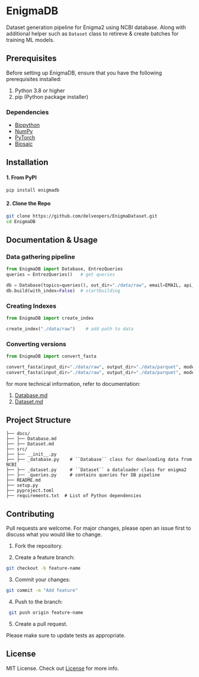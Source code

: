 # EnigmaDB

Dataset generation pipeline for Enigma2 using NCBI database. Along with additional helper such as ``Dataset`` class to retireve & create batches for training ML models.

## Prerequisites

Before setting up EnigmaDB, ensure that you have the following prerequisites installed:

1. Python 3.8 or higher
2. pip (Python package installer)

### Dependencies

- [Biopython](https://biopython.org/)
- [NumPy](https://numpy.org/)
- [PyTorch](https://pytorch.org/)
- [Biosaic](https://pypi.org/project/biosaic/)

## Installation

#### 1. From PyPI

  ```cmd
  pip install enigmadb
  ```

#### 2. Clone the Repo

  ```bash
  git clone https://github.com/delveopers/EnigmaDataset.git
  cd EnigmaDB
  ```

## Documentation & Usage

### Data gathering pipeline

```python
from EnigmaDB import Database, EntrezQueries
queries = EntrezQueries()   # get queries

db = Database(topics=queries(), out_dir="./data/raw", email=EMAIL, api_key=API_KEY, retmax=1500, max_rate=10)   # set parameters
db.build(with_index=False)  # startbuilding
```

### Creating Indexes

```python
from EnigmaDB import create_index

create_index("./data/raw")    # add path to data
```

### Converting versions

```python
from EnigmaDB import convert_fasta

convert_fasta(input_dir="./data/raw", output_dir="./data/parquet", mode='parquet')  # for parquet
convert_fasta(input_dir="./data/raw", output_dir="./data/parquet", mode='csv')  # for csv
```

for more technical information, refer to documentation:

1. [Database.md](https://github.com/delveopers/EnigmaDataset/blob/main/docs/Database.md)
2. [Dataset.md](https://github.com/delveopers/EnigmaDataset/blob/main/docs/Dataset.md)

## Project Structure

```text
├── docs/
├── ├── Database.md
├── ├── Dataset.md
├── src/
├── ├── __init__.py
├── ├── _database.py    # ``Database`` class for downloading data from NCBI
├── ├── _dataset.py     # ``Dataset`` a dataloader class for enigma2
├── ├── _queries.py     # contains queries for DB pipeline
├── README.md
├── setup.py
├── pyproject.toml
├── requirements.txt  # List of Python dependencies
```

## Contributing

Pull requests are welcome. For major changes, please open an issue first to discuss what you would like to change.

1. Fork the repository.

2. Create a feature branch:

  ```bash
  git checkout -b feature-name
  ```

3. Commit your changes:
  
  ```bash
  git commit -m "Add feature"
  ```

4. Push to the branch:

  ```bash
   git push origin feature-name
  ```

5. Create a pull request.

Please make sure to update tests as appropriate.

## License

MIT License. Check out [License](LICENSE) for more info.